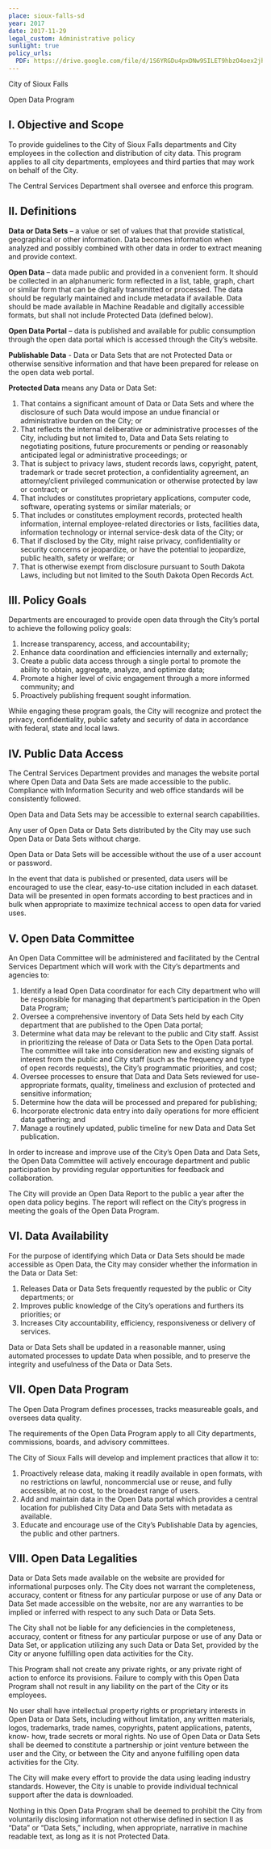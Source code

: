 ```yaml
---
place: sioux-falls-sd
year: 2017
date: 2017-11-29
legal_custom: Administrative policy
sunlight: true
policy_urls:
  PDF: https://drive.google.com/file/d/1S6YRGDu4pxDNw9SILET9hbzO4oex2jhw/view?usp=sharing
---
```


City of Sioux Falls

Open Data Program

## I. Objective and Scope

To provide guidelines to the City of Sioux Falls departments and City employees in the collection and distribution of city data. This program applies to all city departments, employees and third parties that may work on behalf of the City.

The Central Services Department shall oversee and enforce this program.

## II. Definitions

**Data or Data Sets** – a value or set of values that that provide statistical, geographical or other information. Data becomes information when analyzed and possibly combined with other data in order to extract meaning and provide context.

**Open Data** – data made public and provided in a convenient form.  It should be collected in an alphanumeric form reflected in a list, table, graph, chart or similar form that can be digitally transmitted or processed. The data should be regularly maintained and include metadata if available. Data should be made available in Machine Readable and digitally accessible formats, but shall not include Protected Data (defined below).

**Open Data Portal** – data is published and available for public consumption through the open data portal which is accessed through the City’s website.

**Publishable Data** - Data or Data Sets that are not Protected Data or otherwise sensitive information and that have been prepared for release on the open data web portal.

**Protected Data** means any Data or Data Set:
1. That contains a significant amount of Data or Data Sets and where the disclosure of such Data would impose an undue financial or administrative burden on the City; or
2. That reflects the internal deliberative or administrative processes of the City, including but not limited to, Data and Data Sets relating to negotiating positions, future procurements or pending or reasonably anticipated legal or administrative proceedings; or
3. That is subject to privacy laws, student records laws, copyright, patent, trademark or trade secret protection, a confidentiality agreement, an attorney/client privileged communication or otherwise protected by law or contract; or
4. That includes or constitutes proprietary applications, computer code, software, operating systems or similar materials; or
5. That includes or constitutes employment records, protected health information, internal employee-related directories or lists, facilities data, information technology or internal service-desk data of the City; or
6. That if disclosed by the City, might raise privacy, confidentiality or security concerns or jeopardize, or have the potential to jeopardize, public health, safety or welfare; or
7. That is otherwise exempt from disclosure pursuant to South Dakota Laws, including but not limited to the South Dakota Open Records Act.

## III. Policy Goals

Departments are encouraged to provide open data through the City’s portal to achieve the following policy goals:
1. Increase transparency, access, and accountability;
2. Enhance data coordination and efficiencies internally and externally;
3. Create a public data access through a single portal to promote the ability to obtain, aggregate, analyze, and optimize data;
4. Promote a higher level of civic engagement through a more informed community; and
5. Proactively publishing frequent sought information.

While engaging these program goals, the City will recognize and protect the privacy, confidentiality, public safety and security of data in accordance with federal, state and local laws.

## IV. Public Data Access

The Central Services Department provides and manages the website portal where Open Data and Data Sets are made accessible to the public. Compliance with Information Security and web office standards will be consistently followed.

Open Data and Data Sets may be accessible to external search capabilities.

Any user of Open Data or Data Sets distributed by the City may use such Open Data or Data Sets without charge.

Open Data or Data Sets will be accessible without the use of a user account or password.

In the event that data is published or presented, data users will be encouraged to use the clear, easy-to-use citation included in each dataset. Data will be presented in open formats according to best practices and in bulk when appropriate to maximize technical access to open data for varied uses.

## V. Open Data Committee

An Open Data Committee will be administered and facilitated by the Central Services Department which will work with the City’s departments and agencies to:

1. Identify a lead Open Data coordinator for each City department who will be responsible for managing that department’s participation in the Open Data Program;
2. Oversee a comprehensive inventory of Data Sets held by each City department that are published to the Open Data portal;
3. Determine what data may be relevant to the public and City staff.  Assist in prioritizing the release of Data or Data Sets to the Open Data portal. The committee will take into consideration new and existing signals of interest from the public and City staff (such as the frequency and type of open records requests), the City’s programmatic priorities, and cost;
4. Oversee processes to ensure that Data and Data Sets reviewed for use-appropriate formats, quality, timeliness and exclusion of protected and sensitive information;
5. Determine how the data will be processed and prepared for publishing;
6. Incorporate electronic data entry into daily operations for more efficient data gathering; and
7. Manage a routinely updated, public timeline for new Data and Data Set publication.

In order to increase and improve use of the City’s Open Data and Data Sets, the Open Data Committee will actively encourage department and public participation by providing regular opportunities for feedback and collaboration.

The City will provide an Open Data Report to the public a year after the open data policy begins. The report will reflect on the City’s progress in meeting the goals of the Open Data Program.

## VI. Data Availability

For the purpose of identifying which Data or Data Sets should be made accessible as Open Data, the City may consider whether the information in the Data or Data Set:
1. Releases Data or Data Sets frequently requested by the public or City departments; or
2. Improves public knowledge of the City’s operations and furthers its priorities; or
3. Increases City accountability, efficiency, responsiveness or delivery of services.

Data or Data Sets shall be updated in a reasonable manner, using automated processes to update Data when possible, and to preserve the integrity and usefulness of the Data or Data Sets.

## VII. Open Data Program

The Open Data Program defines processes, tracks measureable goals, and oversees data quality.

The requirements of the Open Data Program apply to all City departments, commissions, boards, and advisory committees.

The City of Sioux Falls will develop and implement practices that allow it to:
1. Proactively release data, making it readily available in open formats, with no restrictions on lawful, noncommercial use or reuse, and fully accessible, at no cost, to the broadest range of users.
2. Add and maintain data in the Open Data portal which provides a central location for published City Data and Data Sets with metadata as available.
3. Educate and encourage use of the City’s Publishable Data by agencies, the public and other partners.

## VIII. Open Data Legalities

Data or Data Sets made available on the website are provided for informational purposes only. The City does not warrant the completeness, accuracy, content or fitness for any particular purpose or use of any Data or Data Set made accessible on the website, nor are any warranties to be implied or inferred with respect to any such Data or Data Sets.

The City shall not be liable for any deficiencies in the completeness, accuracy, content or fitness for any particular purpose or use of any Data or Data Set, or application utilizing any such Data or Data Set, provided by the City or anyone fulfilling open data activities for the City.

This Program shall not create any private rights, or any private right of action to enforce its provisions. Failure to comply with this Open Data Program shall not result in any liability on the part of the City or its employees.

No user shall have intellectual property rights or proprietary interests in Open Data or Data Sets, including without limitation, any written materials, logos, trademarks, trade names, copyrights, patent applications, patents, know- how, trade secrets or moral rights. No use of Open Data or Data Sets shall be deemed to constitute a partnership or joint venture between the user and the City, or between the City and anyone fulfilling open data activities for the City.

The City will make every effort to provide the data using leading industry standards. However, the City is unable to provide individual technical support after the data is downloaded.

Nothing in this Open Data Program shall be deemed to prohibit the City from voluntarily disclosing information not otherwise defined in section II as “Data” or “Data Sets,” including, when appropriate, narrative in machine readable text, as long as it is not Protected Data.
